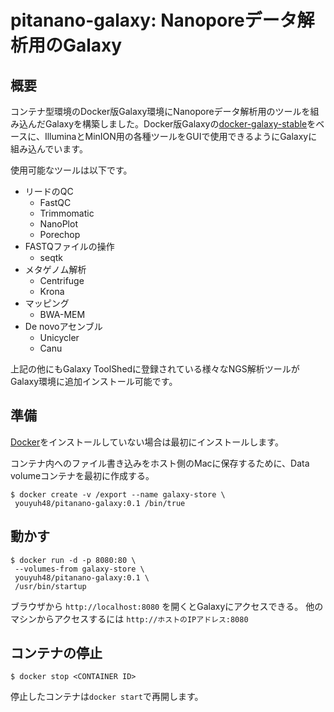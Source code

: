 # pitanano-galaxy: Nanoporeデータ解析用のGalaxy

## 概要

コンテナ型環境のDocker版Galaxy環境にNanoporeデータ解析用のツールを組み込んだGalaxyを構築しました。Docker版Galaxyの[docker-galaxy-stable](https://github.com/bgruening/docker-galaxy-stable)をベースに、IlluminaとMinION用の各種ツールをGUIで使用できるようにGalaxyに組み込んでいます。

使用可能なツールは以下です。

- リードのQC
  - FastQC
  - Trimmomatic
  - NanoPlot
  - Porechop
- FASTQファイルの操作
  - seqtk
- メタゲノム解析
  - Centrifuge
  - Krona
- マッピング
  - BWA-MEM
- De novoアセンブル
  - Unicycler
  - Canu

上記の他にもGalaxy ToolShedに登録されている様々なNGS解析ツールがGalaxy環境に追加インストール可能です。

## 準備

[Docker](https://www.docker.com)をインストールしていない場合は最初にインストールします。

コンテナ内へのファイル書き込みをホスト側のMacに保存するために、Data volumeコンテナを最初に作成する。

```
$ docker create -v /export --name galaxy-store \
 youyuh48/pitanano-galaxy:0.1 /bin/true
```

## 動かす

```
$ docker run -d -p 8080:80 \
 --volumes-from galaxy-store \
 youyuh48/pitanano-galaxy:0.1 \
 /usr/bin/startup
```

ブラウザから `http://localhost:8080` を開くとGalaxyにアクセスできる。
他のマシンからアクセスするには `http://ホストのIPアドレス:8080`

## コンテナの停止

`$ docker stop <CONTAINER ID>`

停止したコンテナは`docker start`で再開します。
